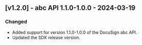 ## [v1.2.0] - abc API 1.1.0-1.0.0 - 2024-03-19
### Changed
- Added support for version 1.1.0-1.0.0 of the DocuSign abc API.
- Updated the SDK release version.

